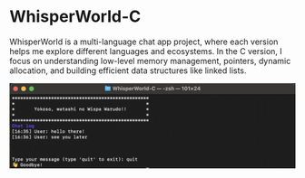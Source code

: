 # WhisperWorld-C
WhisperWorld is a multi-language chat app project, where each version helps me explore different languages and ecosystems. In the C version, I focus on understanding low-level memory management, pointers, dynamic allocation, and building efficient data structures like linked lists.

![alt text](<docs/Screenshot.png>)